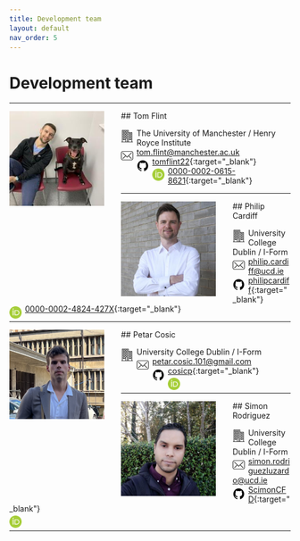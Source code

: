 ```yaml
---
title: Development team
layout: default
nav_order: 5
---
```


# Development team

---
<img align="left" width="170" style="padding-right:30px" src="images/tom.jpeg"/>
## Tom Flint

<img align="left"  width="22" style="padding-right:6px;padding-top:3px" src="svgs/building.svg"> The University of Manchester / Henry Royce Institute<br> 
<img align="left"  width="22" style="padding-right:6px;padding-top:4px" src="svgs/mail.svg"> tom.flint@manchester.ac.uk <br>
<img align="left"  width="22" style="padding-right:6px;padding-top:5px" src="svgs/github_svg.svg"> [tomflint22](https://github.com/tomflint22){:target="_blank"}  <br> 
<img align="left"  width="22" style="padding-right:6px;padding-top:4px" src="svgs/orcid.png"> [0000-0002-0615-8621](https://orcid.org/0000-0002-0615-8621){:target="_blank"} <br> 

---
<img align="left" width="170" style="padding-right:30px" src="images/philip.jpeg"/>
## Philip Cardiff

<img align="left"  width="22" style="padding-right:6px;padding-top:3px" src="svgs/building.svg"> University College Dublin / I-Form<br> 
<img align="left"  width="22" style="padding-right:6px;padding-top:4px" src="svgs/mail.svg"> philip.cardiff@ucd.ie <br>
<img align="left"  width="22" style="padding-right:6px;padding-top:5px" src="svgs/github_svg.svg"> [philipcardiff](https://github.com/philipcardiff){:target="_blank"}  <br> 
<img align="left"  width="22" style="padding-right:6px;padding-top:4px" src="svgs/orcid.png">[0000-0002-4824-427X](https://orcid.org/0000-0002-4824-427X){:target="_blank"} <br> 

---
<img align="left" width="170" style="padding-right:30px" src="images/petar.png"/>
## Petar Cosic

<img align="left"  width="22" style="padding-right:6px;padding-top:3px" src="svgs/building.svg"> University College Dublin / I-Form<br> 
<img align="left"  width="22" style="padding-right:6px;padding-top:4px" src="svgs/mail.svg"> petar.cosic.101@gmail.com <br>
<img align="left"  width="22" style="padding-right:6px;padding-top:5px" src="svgs/github_svg.svg"> [cosicp](https://github.com/cosicp){:target="_blank"} <br> 
<img align="left"  width="22" style="padding-right:6px;padding-top:4px" src="svgs/orcid.png">[]()<br> 

---
<img align="left" width="170" style="padding-right:30px" src="images/simon.jpeg"/>
## Simon Rodriguez

<img align="left"  width="22" style="padding-right:6px;padding-top:3px" src="svgs/building.svg"> University College Dublin / I-Form<br> 
<img align="left"  width="22" style="padding-right:6px;padding-top:4px" src="svgs/mail.svg"> simon.rodriguezluzardo@ucd.ie <br>
<img align="left"  width="22" style="padding-right:6px;padding-top:5px" src="svgs/github_svg.svg"> [ScimonCFD](https://github.com/ScimonCFD){:target="_blank"}  <br> 
<img align="left"  width="22" style="padding-right:6px;padding-top:4px" src="svgs/orcid.png">[]()<br> 

---
<br>
<br>